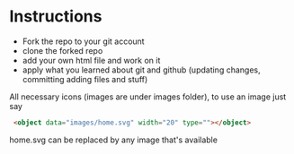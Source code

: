 # Instructions
- Fork the repo to your git account
- clone the forked repo
- add your own html file and work on it
- apply what you learned about git and github (updating changes, committing adding files and stuff)

All necessary icons (images are under images folder), to use an image just say
```html
 <object data="images/home.svg" width="20" type=""></object>
```
 home.svg can be replaced by any image that's available
